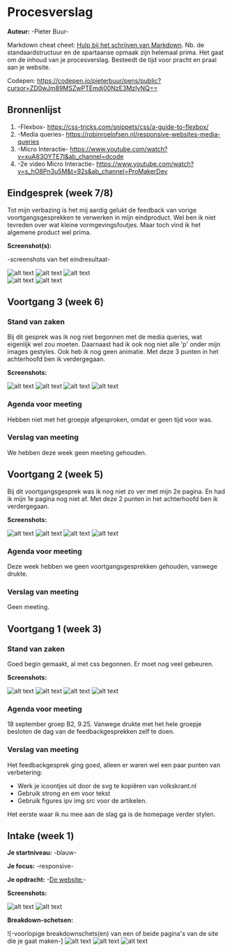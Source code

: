 # Procesverslag
**Auteur:** -Pieter Buur-

Markdown cheat cheet: [Hulp bij het schrijven van Markdown](https://github.com/adam-p/markdown-here/wiki/Markdown-Cheatsheet). Nb. de standaardstructuur en de spartaanse opmaak zijn helemaal prima. Het gaat om de inhoud van je procesverslag. Besteedt de tijd voor pracht en praal aan je website.

Codepen: https://codepen.io/pieterbuur/pens/public?cursor=ZD0wJm89MSZwPTEmdj00NzE3MzIyNQ==



## Bronnenlijst
1. -Flexbox- https://css-tricks.com/snippets/css/a-guide-to-flexbox/
2. -Media queries- https://robinroelofsen.nl/responsive-websites-media-queries
3. -Micro Interactie- https://www.youtube.com/watch?v=xuA83OYTE7I&ab_channel=dcode
4. -2e video Micro Interactie- https://www.youtube.com/watch?v=s_hO8Pn3u5M&t=92s&ab_channel=ProMakerDev



## Eindgesprek (week 7/8)

Tot mijn verbazing is het mij aardig gelukt de feedback van vorige voortgangsgesprekken te verwerken in mijn eindproduct. Wel ben ik niet tevreden over wat kleine vormgevingsfoutjes. Maar toch vind ik het algemene product wel prima.

**Screenshot(s):**

-screenshots van het eindresultaat-

![alt text](images/screenshot_headfinal.jpeg "Screenshot head")
![alt text](images/screenshot_main2final.jpeg "Screenshot main2")
![alt text](images/screenshot_footerfinal.jpeg "Screenshot footer")
<br>
![alt text](images/screenshotpag2_main2final.jpeg "Screenshot main2")
![alt text](images/screenshotpag2_footerfinal.jpeg "Screenshot footer")


## Voortgang 3 (week 6)

### Stand van zaken

Bij dit gesprek was ik nog niet begonnen met de media queries, wat eigenlijk wel zou moeten. Daarnaast had ik ook nog niet alle 'p'
onder mijn images gestyles. Ook heb ik nog geen animatie. Met deze 3 punten in het achterhoofd ben ik verdergegaan.

**Screenshots:**

![alt text](images/screenshot_headdd.jpeg "Screenshot head")
![alt text](images/screenshot_mainnn.jpeg "Screenshot main")
![alt text](images/screenshot_mainnn_deel2.jpeg "Screenshot main2")
![alt text](images/screenshot_footerrr.jpeg "Screenshot footer")

### Agenda voor meeting

Hebben niet met het groepje afgesproken, omdat er geen tijd voor was.

### Verslag van meeting

We hebben deze week geen meeting gehouden.


## Voortgang 2 (week 5)

Bij dit voortgangsgesprek was ik nog niet zo ver met mijn 2e pagina. En had ik mijn 1e pagina nog niet af. Met deze 2 punten in het achterhoofd ben ik verdergegaan.

**Screenshots:**

![alt text](images/screenshot_headd.jpeg "Screenshot head 2")
![alt text](images/screenshot_mainn.jpeg "Screenshot main 2")
![alt text](images/screenshot_mainn_deel2.jpeg "Screenshot head deel 2")
![alt text](images/screenshot_footerr.jpeg "Screenshot footer 2")

### Agenda voor meeting
Deze week hebben we geen voortgangsgesprekken gehouden, vanwege drukte.

### Verslag van meeting
Geen meeting.


## Voortgang 1 (week 3)


### Stand van zaken

Goed begin gemaakt, al met css begonnen. Er moet nog veel gebeuren.

**Screenshots:**

![alt text](images/screenshot_head.jpeg "Screenshot head")
![alt text](images/screenshot_main.jpeg "Screenshot main")
![alt text](images/screenshot_main2.jpeg "Screenshot main2")
![alt text](images/screenshot_footer.jpeg "Screenshot footer")

### Agenda voor meeting

18 september groep B2, 9.25. Vanwege drukte met het hele groepje besloten de dag van de feedbackgesprekken zelf te doen.

### Verslag van meeting

Het feedbackgesprek ging goed, alleen er waren wel een paar punten van verbetering:

- Werk je icoontjes uit door de svg te kopiëren van volkskrant.nl
- Gebruik strong en em voor tekst
- Gebruik figures ipv img src voor de artikelen.
    
Het eerste waar ik nu mee aan de slag ga is de homepage verder stylen.


## Intake (week 1)

**Je startniveau:** -blauw-

**Je focus:** -responsive-

**Je opdracht:** -[De website:](https://www.volkskrant.nl/)-

**Screenshots:**

![alt text](images/screenshot_volkskrant.png "Screenshot homepage")
![alt text](images/screenshot_footer_volkskrant.png "Screenshot footer")


**Breakdown-schetsen:**

![-voorlopige breakdownschets(en) van een of beide pagina's van de site die je gaat maken-]
![alt text](images/breakdown_volkskrant_homepage.png "Homepage breakdown")
![alt text](images/breakdown_artikel_volkskrant.png "Artikel breakdown")
![alt text](images/breakdown_volkskrant_mobiel.png "Mobiel breakdown")


